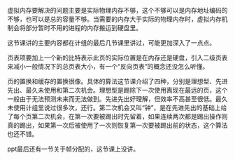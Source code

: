 虚拟内存要解决的问题主要是实际物理内存不够，这个不够可以是内存地址编码的不够，也可以是总的容量不够。当需要的内存大于实际的物理内存时，虚拟内存机制会将部分暂时不用的进程的内存搬运到硬盘里。

这节课讲的主要内容都在计组的最后几节课里讲过，可能更加深入了一点点。

页表项要加上一个新的比特表示此页的实际位置是在内存还是硬盘，引入二级页表来减小一般情况下的总页表大小，有一个“反向页表”的概念还没怎么听懂。

页的置换和缓存的置换很像。具体的算法这节课介绍了四种，分别是理想型、先进先出、最久未使用和第二次机会。理想型是踢除下一次使用离现在最远的页，这个一般由于无法预测未来而无法做到。先进先出好理解，但效率不高甚至很低。最久未使用计组里说过很多次，还行。第二次机会又叫“钟”，是在先进先出的基础上给了每个页第二次机会，在第一次要被踢出时先留着，如果连续两次都是踢出操作则真的踢出，如果第一次后被使用了一次则恢复第一次要被踢出前的状态，这个算法也还不错。

ppt最后还有一节关于帧分配的，这节课上没讲。